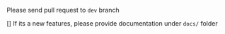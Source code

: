 Please send pull request to `dev` branch

[] If its a new features, please provide documentation under `docs/` folder
